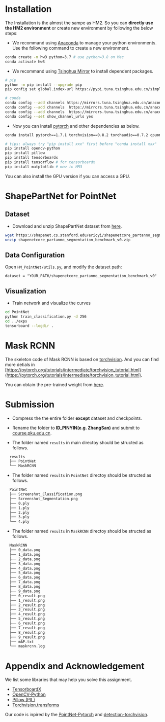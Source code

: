 # Installation

The Installation is the almost the sampe as HM2. So you can **directly use the HM2 environment** or create new environment by following the below steps:

- We recommand using [Anaconda](https://www.anaconda.com/) to manage your python environments. Use the following command to create a new environment. 
```bash
conda create -n hw3 python=3.7 # use python=3.8 on Mac
conda activate hw3
```

- We recommand using [Tsinghua Mirror](https://mirrors.tuna.tsinghua.edu.cn/) to install dependent packages.

```bash
# pip
python -m pip install --upgrade pip
pip config set global.index-url https://pypi.tuna.tsinghua.edu.cn/simple

# conda
conda config --add channels https://mirrors.tuna.tsinghua.edu.cn/anaconda/cloud/pytorch
conda config --add channels  https://mirrors.tuna.tsinghua.edu.cn/anaconda/pkgs/main
conda config --add channels  https://mirrors.tuna.tsinghua.edu.cn/anaconda/pkgs/free
conda config --set show_channel_urls yes
```

- Now you can install [pytorch](https://pytorch.org/get-started/previous-versions/) and other dependencies as below.
```bash
conda install pytorch==1.7.1 torchvision==0.8.2 torchaudio==0.7.2 cpuonly # remember to remove "-c pytorh"!

# tips: always try "pip install xxx" first before "conda install xxx"
pip install opencv-python
pip install pillow
pip install tensorboardx
pip install tensorflow # for tensorboardx
pip install matplotlib # new in HM3 
```
You can also install the GPU version if you can access a GPU.

# ShapePartNet for PointNet

## Dataset
- Download and unzip ShapePartNet dataset from [here](https://shapenet.cs.stanford.edu/ericyi/shapenetcore_partanno_segmentation_benchmark_v0.zip).
  
```bash
wget https://shapenet.cs.stanford.edu/ericyi/shapenetcore_partanno_segmentation_benchmark_v0.zip --no-check-certificate
unzip shapenetcore_partanno_segmentation_benchmark_v0.zip
```
## Data Configuration
Open `HM_PointNet/utils.py`, and modify the dataset path:
```
dataset = "YOUR_PATH/shapenetcore_partanno_segmentation_benchmark_v0"
```


## Visualization

- Train network and visualize the curves
```bash
cd PointNet
python train_classification.py -d 256
cd ../exps
tensorboard --logdir .
```


# Mask RCNN
The skeleton code of Mask RCNN is based on [torchvision](https://pytorch.org/vision/stable/index.html). And you can find more detials in [https://pytorch.org/tutorials/intermediate/torchvision_tutorial.html](https://pytorch.org/tutorials/intermediate/torchvision_tutorial.html).

You can obtain the pre-trained weight from [here](https://disk.pku.edu.cn:443/link/7ED1CE22B6BE0A3E6C8EDF3031FF4BBC).


# Submission
- Compress the the entire folder **except** dataset and checkpoints. 

- Rename the folder to **ID_PINYIN(e.g. ZhangSan)** and submit to [course.pku.edu.cn](https://course.pku.edu.cn/).

- The folder named `results` in main directoy should be structed as follows.

```bash
  results
  ├── PointNet
  └── MaskRCNN
```

- The folder named `results` in `PointNet` directoy should be structed as follows.
```bash
  PointNet
  ├── Screenshot_Classification.png 
  ├── Screenshot_Segmentation.png
  ├── 0.ply
  ├── 1.ply
  ├── 2.ply
  ├── 3.ply
  └── 4.ply
```

- The folder named `results` in `MaskRCNN` directoy should be structed as follows.
```bash
  MaskRCNN
  ├── 0_data.png
  ├── 1_data.png
  ├── 2_data.png
  ├── 3_data.png
  ├── 4_data.png
  ├── 5_data.png
  ├── 6_data.png
  ├── 7_data.png
  ├── 8_data.png
  ├── 9_data.png
  ├── 0_result.png
  ├── 1_result.png
  ├── 2_result.png
  ├── 3_result.png
  ├── 4_result.png
  ├── 5_result.png
  ├── 6_result.png
  ├── 7_result.png
  ├── 8_result.png
  ├── 9_result.png
  ├── mAP.txt
  └── maskrcnn.log
```


# Appendix and Acknowledgement
We list some libraries that may help you solve this assignment.

- [TensorboardX](https://pytorch.org/docs/stable/tensorboard.html)
- [OpenCV-Python](https://docs.opencv.org/4.x/d6/d00/tutorial_py_root.html)
- [Pillow (PIL)](https://pillow.readthedocs.io/en/stable/)
- [Torchvision.transforms](https://pytorch.org/vision/0.9/transforms.html)

Our code is inpired by the [PointNet-Pytorch](https://github.com/fxia22/pointnet.pytorch) and [detection-torchvision](https://pytorch.org/tutorials/intermediate/torchvision_tutorial.html).



